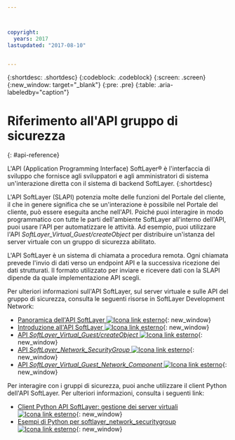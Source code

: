 ```yaml
---



copyright:
  years: 2017
lastupdated: "2017-08-10"


---
```


{:shortdesc: .shortdesc}
{:codeblock: .codeblock}
{:screen: .screen}
{:new_window: target="_blank"}
{:pre: .pre}
{:table: .aria-labeledby="caption"}

# Riferimento all'API gruppo di sicurezza 
{: #api-reference} 

L'API (Application Programming Interface) SoftLayer&reg; è l'interfaccia di sviluppo che fornisce agli sviluppatori e agli amministratori
di sistema un'interazione diretta con il sistema di backend SoftLayer.
{:shortdesc}

L'API SoftLayer (SLAPI) potenzia molte delle funzioni del Portale del cliente, il che
in genere significa che se un'interazione è possibile nel Portale del cliente, può essere eseguita anche nell'API. Poiché puoi interagire in modo programmatico
con tutte le parti dell'ambiente SoftLayer all'interno dell'API, puoi usare l'API per automatizzare le attività. Ad esempio, puoi utilizzare
l'API *SoftLayer_Virtual_Guest/createObject* per distribuire un'istanza del server virtuale con un gruppo di sicurezza abilitato.

L'API SoftLayer è un sistema di chiamata a procedura remota. Ogni chiamata prevede l'invio di dati verso un endpoint API e la successiva ricezione dei dati
strutturati. Il formato utilizzato per inviare e ricevere dati con la SLAPI dipende da quale implementazione API scegli. 

Per ulteriori informazioni sull'API SoftLayer, sul server virtuale e sulle API del gruppo di sicurezza, consulta le seguenti risorse in SoftLayer
Development Network:
* [Panoramica dell'API SoftLayer ![Icona link esterno](../../icons/launch-glyph.svg "Icona link esterno")](https://sldn.softlayer.com/article/softlayer-api-overview){: new_window} 
* [Introduzione all'API SoftLayer ![Icona link esterno](../../icons/launch-glyph.svg "Icona link esterno")](http://sldn.softlayer.com/article/getting-started){: new_window}
* [API *SoftLayer_Virtual_Guest/createObject* ![Icona link esterno](../../icons/launch-glyph.svg "Icona link esterno")](http://sldn.softlayer.com/reference/services/SoftLayer_Virtual_Guest/createObject){: new_window}
* [API *SoftLayer_Network_SecurityGroup* ![Icona link esterno](../../icons/launch-glyph.svg "Icona link esterno")](https://sldn.softlayer.com/reference/services/SoftLayer_Network_SecurityGroup){: new_window}
* [API *SoftLayer_Virtual_Guest_Network_Component* ![Icona link esterno](../../icons/launch-glyph.svg "Icona link esterno")](http://sldn.softlayer.com/reference/services/SoftLayer_Virtual_Guest_Network_Component){: new_window}

Per interagire con i gruppi di sicurezza, puoi anche utilizzare il client Python dell'API SoftLayer. Per ulteriori informazioni, consulta i seguenti link:
* [Client Python API SoftLayer: gestione dei server virtuali ![Icona link esterno](../../icons/launch-glyph.svg "Icona link esterno")](http://softlayer-python.readthedocs.io/en/latest/cli/vs.html){: new_window}
* [Esempi di Python per softlayer_network_securitygroup ![Icona link esterno](../../icons/launch-glyph.svg "Icona link esterno")](https://softlayer.github.io/classes/softlayer_network_securitygroup/){: new_window}
